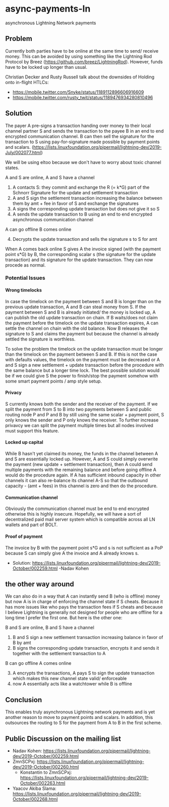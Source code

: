 # async-payments-ln
asynchronous Lightning Network payments

## Problem
Currently both parties have to be online at the same time to send/ receive money. This can be avoided by using something like the Lightning Rod Protocol by Breez (https://github.com/breez/LightningRod). However, funds have to be locked up longer than usual. 

Christian Decker and Rusty Russell talk about the downsides of Holding onto in-flight HTLCs:
 - https://mobile.twitter.com/Snyke/status/1189112896606916609
 - https://mobile.twitter.com/rusty_twit/status/1189476934280810496

## Solution
The payer A pre-signs a transaction handing over money to their local channel partner S and sends the transaction to the payee B in an end to end encrypted communication channel. B can then sell the signature for the transaction to S using pay-for-signature made possible by payment points and scalars. (https://lists.linuxfoundation.org/pipermail/lightning-dev/2019-July/002077.html)

We will be using eltoo because we don't have to worry about toxic channel states.

A and S are online, A and S have a channel 
1. A contacts S: they commit and exchange the R (= k*G) part of the Schnorr Signature for the update and settlement transaction 
2. A and S sign the settlement transaction increasing the balance between them by amt + fee in favor of S and exchange the signatures
3. A signs the corresponding update transaction but does not give it so S 
4. A sends the update transaction to B using an end to end encrypted asynchronous communication channel

A can go offline
B comes online

4. Decrypts the update transaction and sells the signature s to S for amt   

When A comes back online S gives A the invoice signed (with the payment point s*G) by B, the corresponding scalar s (the signature for the update transaction) and its signature for the update transaction. They can now procede as normal.  

### Potential Issues

#### Wrong timelocks
In case the timelock on the payment between S and B is longer than on the previous update transaction, A and B can steal money from S. If the payment between S and B is already initiated/ the money is locked up, A can publish the old update transaction on chain. If B waits/does not claim the payment before the timelock on the update transaction expires, A can settle the channel on chain with the old balance. Now B releases the signature to S and claims the payment but because the channel is already settled the signature is worthless.

To solve the problem the timelock on the update transaction must be longer than the timelock on the payment between S and B. If this is not the case with defaults values, the timelock on the payment must be decreased or A and S sign a new settlement + update transaction before the procedure with the same balance but a longer time lock. The best possible solution would be if we could give S the power to finish/stop the payment somehow with some smart payment points / amp style setup.

#### Privacy
S currently knows both the sender and the receiver of the payment. If we split the payment from S to B into two payments between S and public routing node P and P and B by still using the same scalar + payment point, S only knows the sender and P only knows the receiver. To further increase privavcy we can split the payment multiple times but all nodes involved must support this feature.

#### Locked up capital
While B hasn't yet claimed its money, the funds in the channel between A and S are essentially locked up. However, A and S could simply overwrite the payment (new update + settlement transaction), then A could send multiple payments with the remaining balance and before going offline A would do the procedure again. If A has sufficient inbound capacity in other channels it can also re-balance its channel A-S so that the outbound capacity - (amt + fees) in this channel is zero and then do the procedure.

#### Communication channel
Obviously the communication channel must be end to end encrypted otherwise this is highly insecure. Hopefully, we will have a sort of decentralized paid mail server system which is compatible across all LN wallets and part of BOLT.

#### Proof of payment 
The invoice by B with the payment point s*G and s is not sufficient as a PoP because S can simply give A the invoice and A already knows s.  

- Solution: https://lists.linuxfoundation.org/pipermail/lightning-dev/2019-October/002259.html -Nadav Kohen


## the other way around
We can also do in a way that A can instantly send B (who is offline) money but now A is in charge of enforcing the channel state if S cheats. Because it has more issues like who pays the transaction fees if S cheats and because I believe Lightning is generally not designed for people who are offline for a long time I prefer the first one. But here is the other one:

B and S are online, B and S have a channel 
 
1. B and S sign a new settlement transaction increasing balance in favor of B by amt
2. B signs the corresponding update transaction, encrypts it and sends it together with the settlement transaction to A 

B can go offline
A comes online

3. A encrypts the transactions, A pays S to sign the update transaction which makes this new channel state valid/ enforceable
4. now A essentially acts like a watchtower while B is offline

## Conclusion

This enables truly asynchronous Lightning network payments and is yet another reason to move to payment points and scalars. In addition, this outsources the routing to S for the payment from A to B in the first scheme.


## Public Discussion on the mailing list
- Nadav Kohen: https://lists.linuxfoundation.org/pipermail/lightning-dev/2019-October/002259.html
- ZmnSCPxj: https://lists.linuxfoundation.org/pipermail/lightning-dev/2019-October/002260.html
    - Konstantin to ZmnSCPxj: https://lists.linuxfoundation.org/pipermail/lightning-dev/2019-October/002263.html
- Yaacov Akiba Slama: https://lists.linuxfoundation.org/pipermail/lightning-dev/2019-October/002268.html
